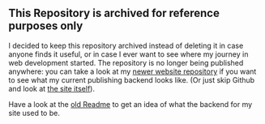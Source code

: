 ## This Repository is archived for reference purposes only

I decided to keep this repository archived instead of deleting it in case anyone finds it useful, or in case I ever want to see where my journey in web development started. The repository is no longer being published anywhere: you can take a look at my [newer website repository](https://github.com/StevenTammen/steventammen.com) if you want to see what my current publishing backend looks like. (Or just skip Github and look at [the site itself](https://www.steventammen.com)).

Have a look at the [old Readme](https://github.com/StevenTammen/steventammen.github.io/blob/master/old-README.md) to get an idea of what the backend for my site used to be.
